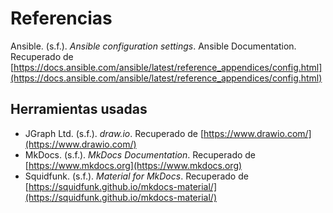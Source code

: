# Referencias


Ansible. (s.f.). *Ansible configuration settings*. Ansible Documentation. Recuperado de [https://docs.ansible.com/ansible/latest/reference_appendices/config.html](https://docs.ansible.com/ansible/latest/reference_appendices/config.html)

## Herramientas usadas

- JGraph Ltd. (s.f.). *draw.io*. Recuperado de [https://www.drawio.com/](https://www.drawio.com/)
- MkDocs. (s.f.). *MkDocs Documentation*. Recuperado de [https://www.mkdocs.org](https://www.mkdocs.org)  
- Squidfunk. (s.f.). *Material for MkDocs*. Recuperado de [https://squidfunk.github.io/mkdocs-material/](https://squidfunk.github.io/mkdocs-material/)
